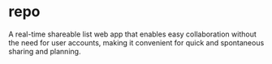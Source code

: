 # repo
 A real-time shareable list web app that enables easy collaboration without the need for user accounts, making it convenient for quick and spontaneous sharing and planning.

